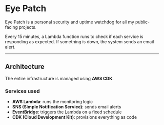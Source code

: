# Eye Patch

Eye Patch is a personal security and uptime watchdog for all my public-facing projects.

Every 15 minutes, a Lambda function runs to check if each service is responding as expected. If something is down, the system sends an email alert.

---

## Architecture

The entire infrastructure is managed using **AWS CDK**.

### Services used

- **AWS Lambda**: runs the monitoring logic
- **SNS (Simple Notification Service)**: sends email alerts
- **EventBridge**: triggers the Lambda on a fixed schedule
- **CDK (Cloud Development Kit)**: provisions everything as code
